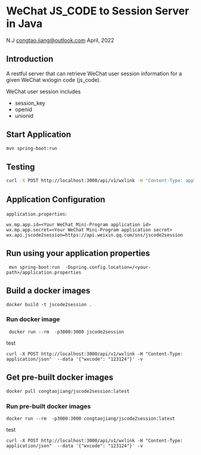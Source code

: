# WeChat JS_CODE to Session Server in Java

N.J <congtao.jiang@outlook.com>
April, 2022

## Introduction

A restful server that can retrieve WeChat user session information for a given WeChat wxlogin code (js_code).

WeChat user session includes
- session_key
- openid
- unionid

## Start Application

```sh
mvn spring-boot:run
```

## Testing

```sh
curl -X POST http://localhost:3000/api/v1/wxlink -H "Content-Type: application/json"  --data '{"wxcode": "123124"}' -v
```

## Application Configuration

`application.properties`:

```
wx.mp.app.id=<Your WeChat Mini-Program application id>
wx.mp.app.secret=<Your WeChat Mini-Program application secret>
wx.api.jscode2session=https://api.weixin.qq.com/sns/jscode2session
```

## Run using your application properties

```
 mvn spring-boot:run  -Dspring.config.location=/<your-path>/application.properties
```

## Build a docker images

```shell
docker build -t jscode2session .
```

### Run docker image

```shell
 docker run --rm  -p3000:3000 jscode2session    
```

test

```shell
curl -X POST http://localhost:3000/api/v1/wxlink -H "Content-Type: application/json"  --data '{"wxcode": "123124"}' -v
```

## Get pre-built docker images

```shell
docker pull congtaojiang/jscode2session:latest
``` 

### Run pre-built docker images

```shell
docker run --rm  -p3000:3000 congtaojiang/jscode2session:latest
```

test

```shell
curl -X POST http://localhost:3000/api/v1/wxlink -H "Content-Type: application/json"  --data '{"wxcode": "123124"}' -v
```